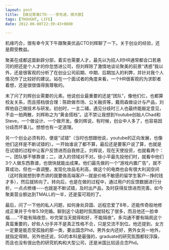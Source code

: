 ```yaml
---
layout: post
title: 【缘见聚美CTO----学先进，傍大款】
tags: [THOUGHT, LIFE]
date: 2012-06-08T22:39:43+0800

---
```


机缘巧合，很有幸今天下午跟聚美优品CTO刘辉聊了一下。关于创业的经验，还是颇受教益。

聚美在成都这面新辟分部，着实也需要人才。最先以为招人时HR通常都会口若悬河的把还是个人才的你忽悠进公司，但刘辉除了激情地谈论聚美的前景“诱惑”我以外，还是很客观的分析了在创业公司前期、中期、后期加入的利弊，并针对我个人情况作了比较好的建议。站在一个面试者的角度来看，一个HR很客观的为求职者着想，还是很很值得我尊敬的。

末了问了刘辉创业需要的元素。他说创业最重要的还是“团队”，像他们仨，也都算校友关系，而且搭档很合理：陈欧做市场、公关融资等，戴雨森做设计与产品，刘辉他自己做技术与研发。初创时，一主二辅，遇见分歧时三人也最终能敲定意见，不会一拍两散，刘辉称之为“黄金搭档”。这不禁让我想到Youtube创始人Chad和Steve，一个做设计、一个做开发。像刘辉说，有时候，创业中人多了，也容易因分歧而坏事儿。想想也有一定道理。

另一个创业必须有的，便是“试错”（当时也想跟他说，youtube的正向发展，也像他们这样是不断试错的）。一开始谁说了都不算，最后还是要客户说了算，也就是在试错的过程中让客户反馈进而自我修正。刘辉说，现在天使投资，也就看两个：一，团队够不够靠谱；二，进入的领域对不对。徐小平最先投他们时，就看中他们3个人做东西靠谱，也很快就能出成果。他们最先做的一个“游戏内置广告”，就不算成功，但也一直调整。发现化妆品毛利高，做这个的电商也会有很大利润空间（这时我就想到李杰讲的就要做高端客户--就是价格不敏感的留学生客户--挣的钱才多），然后就转向了。转向后，也是在做的过程中，通过用户的反馈数据进行分析，一点点修缮----也就是不断试错，及时出产品，及时获得反馈进而完善。如今聚美营业额达到TMALL的一半，还是蛮可观的了。

最后，问了一下他的私人问题，如何身处异国、远程恋爱了8年，还能传奇般地修成正果并于今年5.19完婚。聊到这个话题时氛围就轻松了很多，而且他还一脸幸福……“不能有隔夜怨，吵完架当天就得和好，不能隔夜”。多沟通不要有隔阂这个真蛮重要的，好些人分手并不是真正性格不合，只是交流不到位。他还提到，女方一定要是能忍受孤独的那一类，要出国念Phd，男外女内还好，男外女另一地外，就指定得掰。另外他还说，SG的本科是最强的，graduate的研究氛围都较浮躁，而且也没有很出色的研究机构和大型公司，还是米国比较适合念Phd。